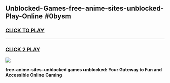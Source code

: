 
## Unblocked-Games-free-anime-sites-unblocked-Play-Online #0bysm
<h3>
<a href="https://news.freeplayer.one?title=free-anime-sites-unblocked&ref=3">CLICK TO PLAY</a></h3>
<hr>

<h3>
<a href="https://news.freeplayer.one?title=free-anime-sites-unblocked&ref=3">CLICK 2 PLAY</a>
  
</h3>

<a href="https://news.freeplayer.one?title=free-anime-sites-unblocked&ref=3"><img src="https://clearcache.store/games.png"></a>


**free-anime-sites-unblocked games unblocked: Your Gateway to Fun and Accessible Online Gaming**
